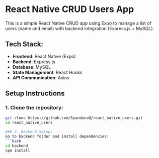 # React Native CRUD Users App

This is a simple React Native CRUD app using Expo to manage a list of users (name and email) with backend integration (Express.js + MySQL).

## Tech Stack:
- **Frontend**: React Native (Expo)
- **Backend**: Express.js
- **Database**: MySQL
- **State Management**: React Hooks
- **API Communication**: Axios

## Setup Instructions

### 1. Clone the repository:
```bash
git clone https://github.com/SyandanaQ/react_native_users.git
cd react_native_users

### 2. Backend Setup:
Go to backend folder and install dependencies:
```bash
cd backend
npm install
